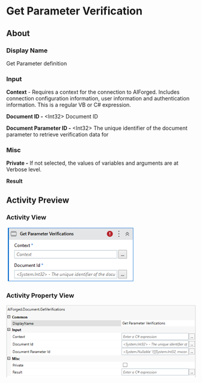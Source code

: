 # Get Parameter Verification

## About

### Display Name

Get Parameter definition

### Input

**Context** - Requires a context for the connection to AIForged. Includes connection configuration information, user information and authentication information. This is a regular VB or C# expression.

**Document ID -** \<Int32> Document ID

**Document Parameter ID -** \<Int32> The unique identifier of the document parameter to retrieve verification data for

### Misc

**Private -** If not selected, the values of variables and arguments are at Verbose level.

**Result**

## Activity Preview

### Activity View

![](../../../assets/image%20%28109%29%20%281%29.png)
### Activity Property View

![](../../../assets/image%20%2894%29%20%281%29%20%281%29.png)


